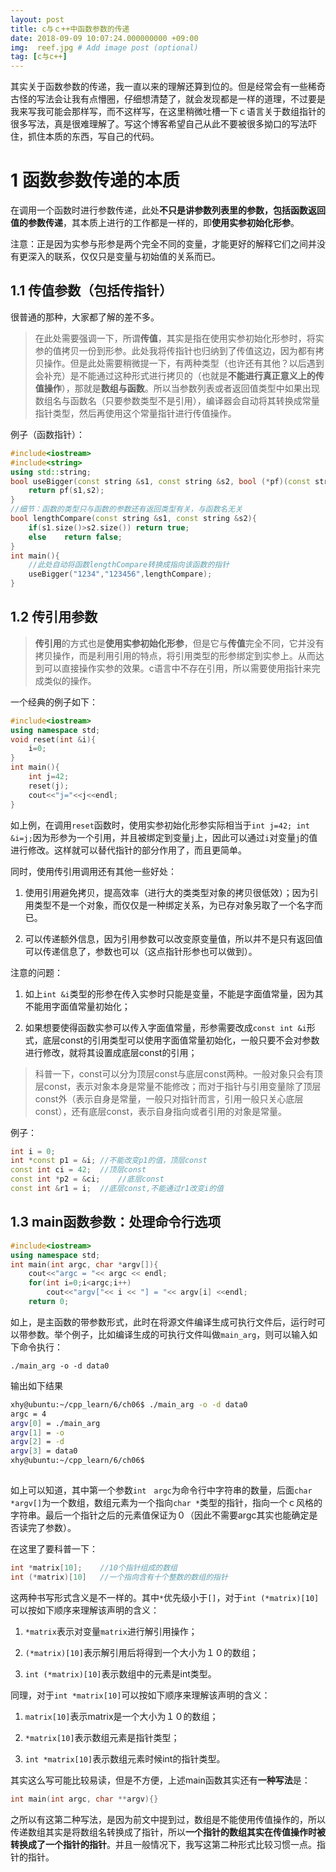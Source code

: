 ```yaml
---
layout: post
title: c与ｃ++中函数参数的传递
date: 2018-09-09 10:07:24.000000000 +09:00
img:  reef.jpg # Add image post (optional)
tag: [c与c++]
---
```

其实关于函数参数的传递，我一直以来的理解还算到位的。但是经常会有一些稀奇古怪的写法会让我有点懵圈，仔细想清楚了，就会发现都是一样的道理，不过要是我来写我可能会那样写，而不这样写，在这里稍微吐槽一下ｃ语言关于数组指针的很多写法，真是很难理解了。写这个博客希望自己从此不要被很多拗口的写法吓住，抓住本质的东西，写自己的代码。

# 1 函数参数传递的本质
在调用一个函数时进行参数传递，此处**不只是讲参数列表里的参数，包括函数返回值的参数传递**，其本质上进行的工作都是一样的，即**使用实参初始化形参**。

注意：正是因为实参与形参是两个完全不同的变量，才能更好的解释它们之间并没有更深入的联系，仅仅只是变量与初始值的关系而已。

## 1.1 传值参数（包括传指针）
很普通的那种，大家都了解的差不多。
> 在此处需要强调一下，所谓**传值**，其实是指在使用实参初始化形参时，将实参的值拷贝一份到形参。此处我将传指针也归纳到了传值这边，因为都有拷贝操作。但是此处需要稍微提一下，有两种类型（也许还有其他？以后遇到会补充）是不能通过这种形式进行拷贝的（也就是**不能进行真正意义上的传值操作**），那就是**数组与函数**。所以当参数列表或者返回值类型中如果出现数组名与函数名（只要参数类型不是引用），编译器会自动将其转换成常量指针类型，然后再使用这个常量指针进行传值操作。

例子（函数指针）：
```cpp
#include<iostream>
#include<string>
using std::string;
bool useBigger(const string &s1, const string &s2, bool (*pf)(const string &, const string &)){
    return pf(s1,s2);
}
//细节：函数的类型只与函数的参数还有返回类型有关，与函数名无关
bool lengthCompare(const string &s1, const string &s2){
    if(s1.size()>s2.size())	return true;
    else	return false;
}
int main(){
    //此处自动将函数lengthCompare转换成指向该函数的指针
    useBigger("1234","123456",lengthCompare);
}
```

## 1.2 传引用参数
> **传引用**的方式也是**使用实参初始化形参**，但是它与**传值**完全不同，它并没有拷贝操作，而是利用引用的特点，将引用类型的形参绑定到实参上。从而达到可以直接操作实参的效果。c语言中不存在引用，所以需要使用指针来完成类似的操作。

一个经典的例子如下：

```cpp
#include<iostream>
using namespace std;
void reset(int &i){
    i=0;
}
int main(){
    int j=42;
    reset(j);
    cout<<"j="<<j<<endl;
}
```

如上例，在调用`reset`函数时，使用实参初始化形参实际相当于`int j=42; int &i=j;`因为形参为一个引用，并且被绑定到变量`j`上，因此可以通过`i`对变量`j`的值进行修改。这样就可以替代指针的部分作用了，而且更简单。　

同时，使用传引用调用还有其他一些好处：
1. 使用引用避免拷贝，提高效率（进行大的类类型对象的拷贝很低效）；因为引用类型不是一个对象，而仅仅是一种绑定关系，为已存对象另取了一个名字而已。

2. 可以传递额外信息，因为引用参数可以改变原变量值，所以并不是只有返回值可以传递信息了，参数也可以（这点指针形参也可以做到）。

注意的问题：

1. 如上`int &i`类型的形参在传入实参时只能是变量，不能是字面值常量，因为其不能用字面值常量初始化；

2. 如果想要使得函数实参可以传入字面值常量，形参需要改成`const int &i`形式，底层const的引用类型可以使用字面值常量初始化，一般只要不会对参数进行修改，就将其设置成底层const的引用；

> 科普一下，const可以分为顶层const与底层const两种。一般对象只会有顶层const，表示对象本身是常量不能修改；而对于指针与引用变量除了顶层const外（表示自身是常量，一般只对指针而言，引用一般只关心底层const），还有底层const，表示自身指向或者引用的对象是常量。

例子：
```cpp
int i = 0;
int *const p1 = &i;	//不能改变p1的值，顶层const
const int ci = 42;	//顶层const
const int *p2 = &ci;	//底层const
const int &r1 = i;	//底层const,不能通过r1改变i的值
```


## 1.3 main函数参数：处理命令行选项
```cpp
#include<iostream>
using namespace std;
int main(int argc, char *argv[]){
    cout<<"argc = "<< argc << endl;
    for(int i=0;i<argc;i++)
        cout<<"argv["<< i << "] = "<< argv[i] <<endl;
    return 0;
```

如上，是主函数的带参数形式，此时在将源文件编译生成可执行文件后，运行时可以带参数。举个例子，比如编译生成的可执行文件叫做`main_arg`，则可以输入如下命令执行：

    ./main_arg -o -d data0

输出如下结果
```bash
xhy@ubuntu:~/cpp_learn/6/ch06$ ./main_arg -o -d data0
argc = 4
argv[0] = ./main_arg
argv[1] = -o
argv[2] = -d
argv[3] = data0
xhy@ubuntu:~/cpp_learn/6/ch06$ 
 
```
如上可以知道，其中第一个参数`int　argc`为命令行中字符串的数量，后面`char *argv[]`为一个数组，数组元素为一个指向`char *`类型的指针，指向一个ｃ风格的字符串。最后一个指针之后的元素值保证为０（因此不需要argc其实也能确定是否读完了参数）。

在这里了要科普一下：
```cpp
int *matrix[10];	//10个指针组成的数组
int (*matrix)[10]	//一个指向含有十个整数的数组的指针
```
这两种书写形式含义是不一样的。其中`*`优先级小于`[]`，对于`int (*matrix)[10]`可以按如下顺序来理解该声明的含义：
1. `*matrix`表示对变量`matrix`进行解引用操作；

2. `(*matrix)[10]`表示解引用后将得到一个大小为１０的数组；

3. `int (*matrix)[10]`表示数组中的元素是int类型。

同理，对于`int *matrix[10]`可以按如下顺序来理解该声明的含义：

1. `matrix[10]`表示matrix是一个大小为１０的数组；

2. `*matrix[10]`表示数组元素是指针类型；

3. `int *matrix[10]`表示数组元素时候int的指针类型。

其实这么写可能比较易读，但是不方便，上述main函数其实还有**一种写法**是：
```cpp
int main(int argc, char **argv){}
```
之所以有这第二种写法，是因为前文中提到过，数组是不能使用传值操作的，所以传递数组其实是将数组名转换成了指针，所以**一个指针的数组其实在传值操作时被转换成了一个指针的指针**。并且一般情况下，我写这第二种形式比较习惯一点。指针的指针。






